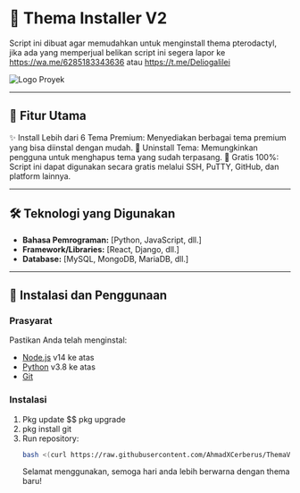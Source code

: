# 🌟 Thema Installer V2

Script ini dibuat agar memudahkan untuk menginstall thema pterodactyl, jika ada yang memperjual belikan script ini
segera lapor ke https://wa.me/6285183343636 atau https://t.me/Deliogalilei

![Logo Proyek](https://img0.pixhost.to/images/905/531261117_test.jpg)

---

## 🚀 Fitur Utama

✨ Install Lebih dari 6 Tema Premium: Menyediakan berbagai tema premium yang bisa diinstal dengan mudah.
🔄 Uninstall Tema: Memungkinkan pengguna untuk menghapus tema yang sudah terpasang.
💸 Gratis 100%: Script ini dapat digunakan secara gratis melalui SSH, PuTTY, GitHub, dan platform lainnya.


---

## 🛠️ Teknologi yang Digunakan

- **Bahasa Pemrograman:** [Python, JavaScript, dll.]
- **Framework/Libraries:** [React, Django, dll.]
- **Database:** [MySQL, MongoDB, MariaDB, dll.]

---

## 🚀 Instalasi dan Penggunaan

### Prasyarat
Pastikan Anda telah menginstal:
- [Node.js](https://nodejs.org/) v14 ke atas
- [Python](https://www.python.org/) v3.8 ke atas
- [Git](https://git.org/) 

### Instalasi
1. Pkg update $$ pkg upgrade
2. pkg install git
3. Run repository:
    ```bash
    bash <(curl https://raw.githubusercontent.com/AhmadXCerberus/ThemaV2/refs/heads/main/install.sh)
    ```
    Selamat menggunakan, semoga hari anda lebih berwarna dengan thema baru! 
